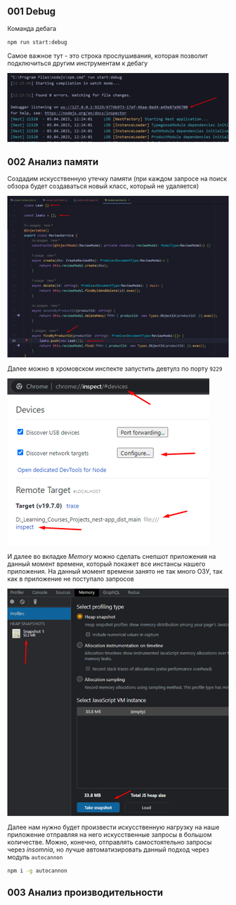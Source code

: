 
## 001 Debug

Команда дебага

```bash
npm run start:debug
```

Самое важное тут - это строка прослушивания, которая позволит подключиться другим инструментам к дебагу

![](_png/Pasted%20image%2020230403122409.png)

## 002 Анализ памяти

Создадим искусственную утечку памяти (при каждом запросе на поиск обзора будет создаваться новый класс, который не удаляется)

![](_png/Pasted%20image%2020230403124334.png)

Далее можно в хромовском инспекте запустить девтулз по порту `9229` 

![](_png/Pasted%20image%2020230403123610.png)

И далее во вкладке *Memory* можно сделать снепшот приложения на данный момент времени, который покажет все инстансы нашего приложения. На данный момент времени занято не так много ОЗУ, так как в приложение не поступало запросов

![](_png/Pasted%20image%2020230403124046.png)

Далее нам нужно будет произвести искусственную нагрузку на наше приложение отправляя на него искусственные запросы в большом количестве. Можно, конечно, отправлять самостоятельно запросы через *insomnia*, но лучше автоматизировать данный подход через модуль `autocannon`

```bash
npm i -g autocannon
```






## 003 Анализ производительности







